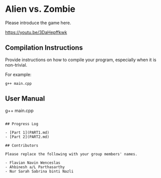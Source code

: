 # Alien vs. Zombie

Please introduce the game here.

https://youtu.be/3DaHepffkwk

## Compilation Instructions

Provide instructions on how to compile your program, especially when it is non-trivial.

For example:

```
g++ main.cpp 
```

## User Manual

g++ main.cpp 
```

## Progress Log

- [Part 1](PART1.md)
- [Part 2](PART2.md)

## Contributors

Please replace the following with your group members' names. 

- Flavian Navin Wenceslas
- Ahbinesh a/L Parthasarthy
- Nur Sarah Sabrina binti Nazli 


